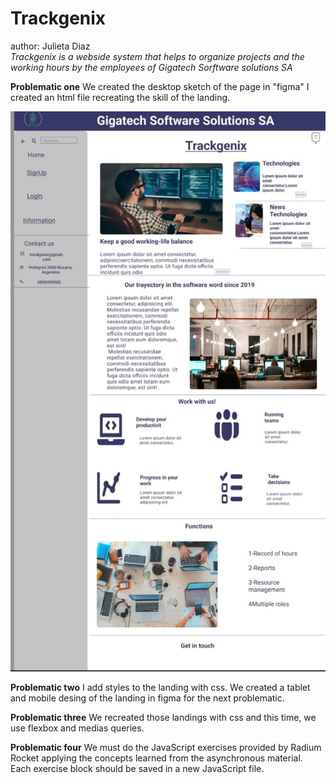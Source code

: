 # Trackgenix
author: Julieta Diaz\
*Trackgenix is ​​a webside system that helps to organize projects and the working hours by the employees of Gigatech Sorftware solutions SA*

**Problematic one**
We created the desktop sketch of the page in "figma"
I created an html file recreating the skill of the landing.

![ScreenShot](/Semana1/assets/figma.png.jpeg)

**Problematic two**
I add styles to the landing with css.
We created a tablet and mobile desing of the landing in figma for the next problematic.

**Problematic three**
We recreated those landings with css and this time, we use flexbox and medias queries.

**Problematic four**
We must do the JavaScript exercises provided by Radium Rocket applying the concepts learned from the asynchronous material.
Each exercise block should be saved in a new JavaScript file. 


